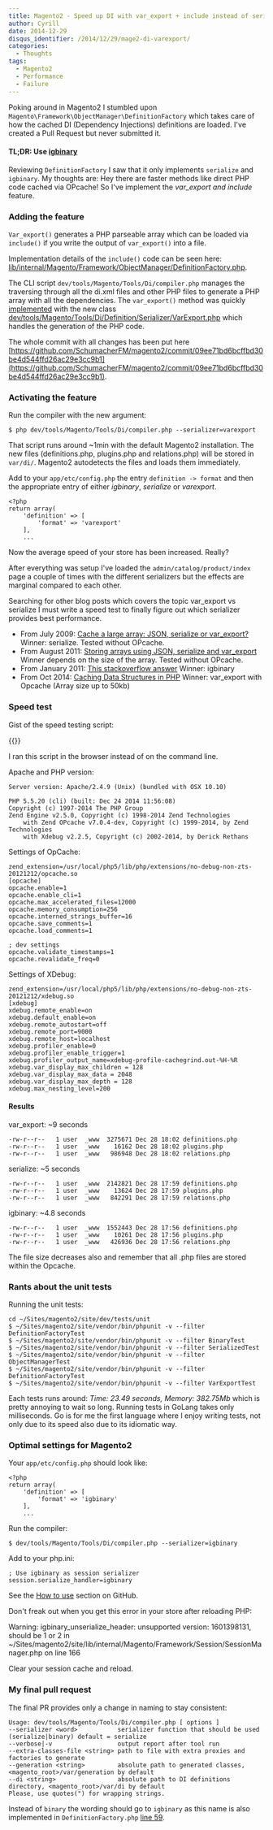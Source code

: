 ```yaml
---
title: Magento2 - Speed up DI with var_export + include instead of serialize
author: Cyrill
date: 2014-12-29
disqus_identifier: /2014/12/29/mage2-di-varexport/
categories:
  - Thoughts
tags:
  - Magento2
  - Performance
  - Failure
---
```


Poking around in Magento2 I stumbled upon `Magento\Framework\ObjectManager\DefinitionFactory` which takes care of how the cached DI (Dependency Injections) definitions are loaded. I've created a Pull Request but never submitted it.

<!--more-->

#### TL;DR: Use [igbinary](https://github.com/igbinary/igbinary)

Reviewing `DefinitionFactory` I saw that it only implements `serialize` and `igbinary`. My thoughts are: Hey there are faster methods like direct PHP code cached via OPcache! So I've implement the *var_export and include* feature.

### Adding the feature

`Var_export()` generates a PHP parseable array which can be loaded via `include()` if you write the output of `var_export()` into a file.

Implementation details of the `include()` code can be seen here: [lib/internal/Magento/Framework/ObjectManager/DefinitionFactory.php](https://github.com/SchumacherFM/magento2/commit/09ee71bd6bcffbd30be4d544ffd26ac29e3cc9b1#diff-5b9f9c6ab7bacd2aa9378ae0bc53c90aL58).

The CLI script `dev/tools/Magento/Tools/Di/compiler.php` manages the traversing through all the di.xml files and other PHP files to generate a PHP array with all the dependencies. The `var_export()` method was quickly [implemented](https://github.com/SchumacherFM/magento2/commit/09ee71bd6bcffbd30be4d544ffd26ac29e3cc9b1#diff-0fcf901b66f540cf0bebab8648a1cae4L27) with the new class [dev/tools/Magento/Tools/Di/Definition/Serializer/VarExport.php](https://github.com/SchumacherFM/magento2/commit/09ee71bd6bcffbd30be4d544ffd26ac29e3cc9b1#diff-2b5267482b7babe30d224238111fdeceR1) which handles the generation of the PHP code.

The whole commit with all changes has been put here [https://github.com/SchumacherFM/magento2/commit/09ee71bd6bcffbd30be4d544ffd26ac29e3cc9b1](https://github.com/SchumacherFM/magento2/commit/09ee71bd6bcffbd30be4d544ffd26ac29e3cc9b1).

### Activating the feature

Run the compiler with the new argument:

```
$ php dev/tools/Magento/Tools/Di/compiler.php --serializer=varexport
```

That script runs around ~1min with the default Magento2 installation. The new files (definitions.php, plugins.php and relations.php) will be stored in `var/di/`. Magento2 autodetects the files and loads them immediately.

Add to your `app/etc/config.php` the entry `definition -> format` and then the appropriate entry of either *igbinary*, *serialize* or *varexport*.

```
<?php
return array(
    'definition' => [
        'format' => 'varexport'
    ],
    ...
```

Now the average speed of your store has been increased. Really?

After everything was setup I've loaded the `admin/catalog/product/index` page a couple of times with the different serializers but the effects are marginal compared to each other.

Searching for other blog posts which covers the topic var_export vs serialize I must write a speed test to finally figure out which serializer provides best performance.

- From July 2009: [Cache a large array: JSON, serialize or var_export?](http://techblog.procurios.nl/k/news/view/34972/14863/cache-a-large-array-json-serialize-or-var_export.html) Winner: serialize. Tested without OPcache.
- From August 2011: [Storing arrays using JSON, serialize and var_export](http://ahoj.io/storing-arrays-using-json-serialize-and-var-export) Winner depends on the size of the array. Tested without OPcache.
- From January 2011: [This stackoverflow answer](http://stackoverflow.com/a/4820537) Winner: igbinary
- From Oct 2014: [Caching Data Structures in PHP](http://jrm.cc/posts/caching-data-structures-in-php/) Winner: var_export with Opcache (Array size up to 50kb)

### Speed test

Gist of the speed testing script: 

{{<gist id="7fa66882520c3ccffaa4" >}}

I ran this script in the browser instead of on the command line.

Apache and PHP version:

```
Server version: Apache/2.4.9 (Unix) (bundled with OSX 10.10)

PHP 5.5.20 (cli) (built: Dec 24 2014 11:56:08)
Copyright (c) 1997-2014 The PHP Group
Zend Engine v2.5.0, Copyright (c) 1998-2014 Zend Technologies
    with Zend OPcache v7.0.4-dev, Copyright (c) 1999-2014, by Zend Technologies
    with Xdebug v2.2.5, Copyright (c) 2002-2014, by Derick Rethans
```

Settings of OpCache:

```
zend_extension=/usr/local/php5/lib/php/extensions/no-debug-non-zts-20121212/opcache.so
[opcache]
opcache.enable=1
opcache.enable_cli=1
opcache.max_accelerated_files=12000
opcache.memory_consumption=256
opcache.interned_strings_buffer=16
opcache.save_comments=1
opcache.load_comments=1

; dev settings
opcache.validate_timestamps=1
opcache.revalidate_freq=0
```

Settings of XDebug:

```
zend_extension=/usr/local/php5/lib/php/extensions/no-debug-non-zts-20121212/xdebug.so
[xdebug]
xdebug.remote_enable=on
xdebug.default_enable=on
xdebug.remote_autostart=off
xdebug.remote_port=9000
xdebug.remote_host=localhost
xdebug.profiler_enable=0
xdebug.profiler_enable_trigger=1
xdebug.profiler_output_name=xdebug-profile-cachegrind.out-%H-%R
xdebug.var_display_max_children = 128
xdebug.var_display_max_data = 2048
xdebug.var_display_max_depth = 128
xdebug.max_nesting_level=200
```

#### Results

var_export: ~9 seconds

```
-rw-r--r--   1 user  _www  3275671 Dec 28 18:02 definitions.php
-rw-r--r--   1 user  _www    16162 Dec 28 18:02 plugins.php
-rw-r--r--   1 user  _www   986948 Dec 28 18:02 relations.php
```

serialize: ~5 seconds 

```
-rw-r--r--   1 user  _www  2142821 Dec 28 17:59 definitions.php
-rw-r--r--   1 user  _www    13624 Dec 28 17:59 plugins.php
-rw-r--r--   1 user  _www   842291 Dec 28 17:59 relations.php
```

igbinary: ~4.8 seconds

```
-rw-r--r--   1 user  _www  1552443 Dec 28 17:56 definitions.php
-rw-r--r--   1 user  _www    10261 Dec 28 17:56 plugins.php
-rw-r--r--   1 user  _www   426936 Dec 28 17:56 relations.php
```

The file size decreases also and remember that all .php files are stored within the Opcache.

### Rants about the unit tests

Running the unit tests:

```
cd ~/Sites/magento2/site/dev/tests/unit
$ ~/Sites/magento2/site/vendor/bin/phpunit -v --filter DefinitionFactoryTest
$ ~/Sites/magento2/site/vendor/bin/phpunit -v --filter BinaryTest
$ ~/Sites/magento2/site/vendor/bin/phpunit -v --filter SerializedTest
$ ~/Sites/magento2/site/vendor/bin/phpunit -v --filter ObjectManagerTest
$ ~/Sites/magento2/site/vendor/bin/phpunit -v --filter DefinitionFactoryTest
$ ~/Sites/magento2/site/vendor/bin/phpunit -v --filter VarExportTest
```

Each tests runs around: *Time: 23.49 seconds, Memory: 382.75Mb* which is pretty annoying to wait so long. Running tests in GoLang takes only milliseconds. Go is for me the first language where I enjoy writing tests, not only due to its speed also due to its idiomatic way.

### Optimal settings for Magento2

Your `app/etc/config.php` should look like:

```
<?php
return array(
    'definition' => [
        'format' => 'igbinary'
    ],
    ...
```

Run the compiler:

```
$ dev/tools/Magento/Tools/Di/compiler.php --serializer=igbinary
```

Add to your php.ini:

```
; Use igbinary as session serializer
session.serialize_handler=igbinary
```

See the [How to use](https://github.com/igbinary/igbinary#how-to-use) section on GitHub.

Don't freak out when you get this error in your store after reloading PHP:

Warning: igbinary_unserialize_header: unsupported version: 1601398131, should be 1 or 2 in ~/Sites/magento2/site/lib/internal/Magento/Framework/Session/SessionManager.php on line 166

Clear your session cache and reload.

### My final pull request

The final PR provides only a change in naming to stay consistent:

```
Usage: dev/tools/Magento/Tools/Di/compiler.php [ options ]
--serializer <word>           serializer function that should be used (serialize|binary) default = serialize
--verbose|-v                  output report after tool run
--extra-classes-file <string> path to file with extra proxies and factories to generate
--generation <string>         absolute path to generated classes, <magento_root>/var/generation by default
--di <string>                 absolute path to DI definitions directory, <magento_root>/var/di by default
Please, use quotes(") for wrapping strings.
```

Instead of `binary` the wording should go to `igbinary` as this name is also implemented in `DefinitionFactory.php` [line 59](https://github.com/magento/magento2/blob/develop/lib%2Finternal%2FMagento%2FFramework%2FObjectManager%2FDefinitionFactory.php#L59).
